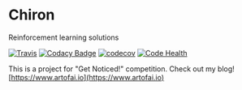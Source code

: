 # Chiron
Reinforcement learning solutions

[![Travis]( https://travis-ci.org/mbednarski/Chiron.svg?branch=master)](https://travis-ci.org/mbednarski/Chiron/)
[![Codacy Badge](https://api.codacy.com/project/badge/Grade/cc552e4ef8e041d0a091b3c80f05c94b)](https://www.codacy.com/app/mbednarski/Chiron?utm_source=github.com&amp;utm_medium=referral&amp;utm_content=mbednarski/Chiron&amp;utm_campaign=Badge_Grade)
[![codecov](https://codecov.io/gh/mbednarski/Chiron/branch/master/graph/badge.svg)](https://codecov.io/gh/mbednarski/Chiron)
[![Code Health](https://landscape.io/github/mbednarski/Chiron/master/landscape.svg?style=flat)](https://landscape.io/github/mbednarski/Chiron/master)

This is a project for "Get Noticed!" competition. Check out my blog! [https://www.artofai.io](https://www.artofai.io)
